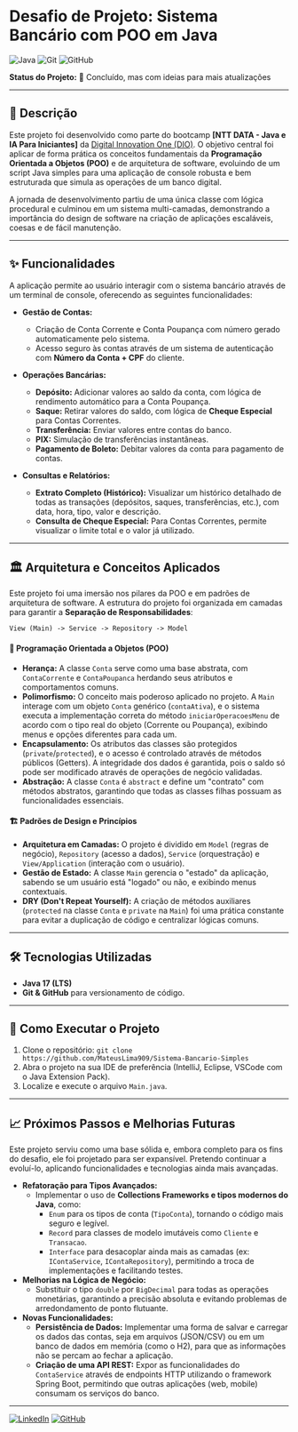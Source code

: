 # Desafio de Projeto: Sistema Bancário com POO em Java

![Java](https://img.shields.io/badge/java-%23ED8B00.svg?style=for-the-badge&logo=openjdk&logoColor=white)
![Git](https://img.shields.io/badge/git-%23F05033.svg?style=for-the-badge&logo=git&logoColor=white)
![GitHub](https://img.shields.io/badge/github-%23121011.svg?style=for-the-badge&logo=github&logoColor=white)

**Status do Projeto:** 🎯 Concluído, mas com ideias para mais atualizações

---

## 📝 Descrição

Este projeto foi desenvolvido como parte do bootcamp **[NTT DATA - Java e IA Para Iniciantes]** da [Digital Innovation One (DIO)](https://www.dio.me/users/mateuslimasantos909). O objetivo central foi aplicar de forma prática os conceitos fundamentais da **Programação Orientada a Objetos (POO)** e de arquitetura de software, evoluindo de um script Java simples para uma aplicação de console robusta e bem estruturada que simula as operações de um banco digital.

A jornada de desenvolvimento partiu de uma única classe com lógica procedural e culminou em um sistema multi-camadas, demonstrando a importância do design de software na criação de aplicações escaláveis, coesas e de fácil manutenção.

---

## ✨ Funcionalidades

A aplicação permite ao usuário interagir com o sistema bancário através de um terminal de console, oferecendo as seguintes funcionalidades:

* **Gestão de Contas:**
    * Criação de Conta Corrente e Conta Poupança com número gerado automaticamente pelo sistema.
    * Acesso seguro às contas através de um sistema de autenticação com **Número da Conta + CPF** do cliente.

* **Operações Bancárias:**
    * **Depósito:** Adicionar valores ao saldo da conta, com lógica de rendimento automático para a Conta Poupança.
    * **Saque:** Retirar valores do saldo, com lógica de **Cheque Especial** para Contas Correntes.
    * **Transferência:** Enviar valores entre contas do banco.
    * **PIX:** Simulação de transferências instantâneas.
    * **Pagamento de Boleto:** Debitar valores da conta para pagamento de contas.

* **Consultas e Relatórios:**
    * **Extrato Completo (Histórico):** Visualizar um histórico detalhado de todas as transações (depósitos, saques, transferências, etc.), com data, hora, tipo, valor e descrição.
    * **Consulta de Cheque Especial:** Para Contas Correntes, permite visualizar o limite total e o valor já utilizado.

---

## 🏛️ Arquitetura e Conceitos Aplicados

Este projeto foi uma imersão nos pilares da POO e em padrões de arquitetura de software. A estrutura do projeto foi organizada em camadas para garantir a **Separação de Responsabilidades**:

`View (Main) -> Service -> Repository -> Model`

#### 🧠 Programação Orientada a Objetos (POO)
* **Herança:** A classe `Conta` serve como uma base abstrata, com `ContaCorrente` e `ContaPoupanca` herdando seus atributos e comportamentos comuns.
* **Polimorfismo:** O conceito mais poderoso aplicado no projeto. A `Main` interage com um objeto `Conta` genérico (`contaAtiva`), e o sistema executa a implementação correta do método `iniciarOperacoesMenu` de acordo com o tipo real do objeto (Corrente ou Poupança), exibindo menus e opções diferentes para cada um.
* **Encapsulamento:** Os atributos das classes são protegidos (`private`/`protected`), e o acesso é controlado através de métodos públicos (Getters). A integridade dos dados é garantida, pois o saldo só pode ser modificado através de operações de negócio validadas.
* **Abstração:** A classe `Conta` é `abstract` e define um "contrato" com métodos abstratos, garantindo que todas as classes filhas possuam as funcionalidades essenciais.

#### 🏗️ Padrões de Design e Princípios
* **Arquitetura em Camadas:** O projeto é dividido em `Model` (regras de negócio), `Repository` (acesso a dados), `Service` (orquestração) e `View/Application` (interação com o usuário).
* **Gestão de Estado:** A classe `Main` gerencia o "estado" da aplicação, sabendo se um usuário está "logado" ou não, e exibindo menus contextuais.
* **DRY (Don't Repeat Yourself):** A criação de métodos auxiliares (`protected` na classe `Conta` e `private` na `Main`) foi uma prática constante para evitar a duplicação de código e centralizar lógicas comuns.

---

## 🛠️ Tecnologias Utilizadas

* **Java 17 (LTS)**
* **Git & GitHub** para versionamento de código.

---

## 🚀 Como Executar o Projeto

1.  Clone o repositório: `git clone https://github.com/MateusLima909/Sistema-Bancario-Simples`
2.  Abra o projeto na sua IDE de preferência (IntelliJ, Eclipse, VSCode com o Java Extension Pack).
3.  Localize e execute o arquivo `Main.java`.

---

## 📈 Próximos Passos e Melhorias Futuras

Este projeto serviu como uma base sólida e, embora completo para os fins do desafio, ele foi projetado para ser expansível. Pretendo continuar a evoluí-lo, aplicando funcionalidades e tecnologias ainda mais avançadas.

* **Refatoração para Tipos Avançados:**
    * Implementar o uso de **Collections Frameworks e tipos modernos do Java**, como:
        * `Enum` para os tipos de conta (`TipoConta`), tornando o código mais seguro e legível.
        * `Record` para classes de modelo imutáveis como `Cliente` e `Transacao`.
        * `Interface` para desacoplar ainda mais as camadas (ex: `IContaService`, `IContaRepository`), permitindo a troca de implementações e facilitando testes.
* **Melhorias na Lógica de Negócio:**
    * Substituir o tipo `double` por `BigDecimal` para todas as operações monetárias, garantindo a precisão absoluta e evitando problemas de arredondamento de ponto flutuante.
* **Novas Funcionalidades:**
    * **Persistência de Dados:** Implementar uma forma de salvar e carregar os dados das contas, seja em arquivos (JSON/CSV) ou em um banco de dados em memória (como o H2), para que as informações não se percam ao fechar a aplicação.
    * **Criação de uma API REST:** Expor as funcionalidades do `ContaService` através de endpoints HTTP utilizando o framework Spring Boot, permitindo que outras aplicações (web, mobile) consumam os serviços do banco.

---

[![LinkedIn](https://img.shields.io/badge/linkedin-%230077B5.svg?style=for-the-badge&logo=linkedin&logoColor=white)](https://www.linkedin.com/in/mateuslima-santos/)
[![GitHub](https://img.shields.io/badge/github-%23121011.svg?style=for-the-badge&logo=github&logoColor=white)](https://github.com/MateusLima909)